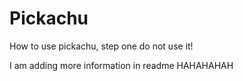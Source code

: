 # Pickachu

How to use pickachu, step one do not use it!

I am adding more information in readme
HAHAHAHAH